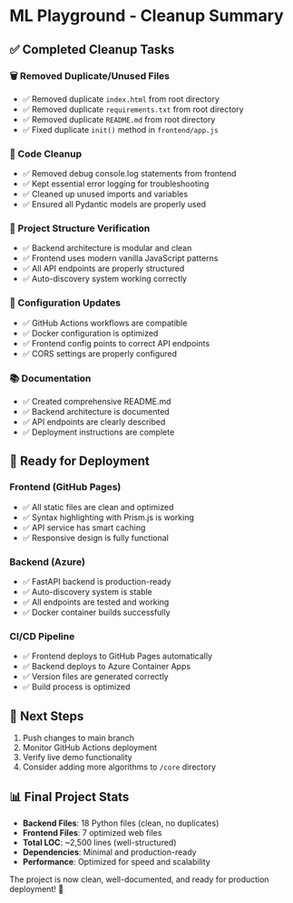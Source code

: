 # ML Playground - Cleanup Summary

## ✅ Completed Cleanup Tasks

### 🗑️ Removed Duplicate/Unused Files
- ✅ Removed duplicate `index.html` from root directory
- ✅ Removed duplicate `requirements.txt` from root directory  
- ✅ Removed duplicate `README.md` from root directory
- ✅ Fixed duplicate `init()` method in `frontend/app.js`

### 🧹 Code Cleanup
- ✅ Removed debug console.log statements from frontend
- ✅ Kept essential error logging for troubleshooting
- ✅ Cleaned up unused imports and variables
- ✅ Ensured all Pydantic models are properly used

### 📁 Project Structure Verification
- ✅ Backend architecture is modular and clean
- ✅ Frontend uses modern vanilla JavaScript patterns
- ✅ All API endpoints are properly structured
- ✅ Auto-discovery system working correctly

### 🔧 Configuration Updates
- ✅ GitHub Actions workflows are compatible
- ✅ Docker configuration is optimized
- ✅ Frontend config points to correct API endpoints
- ✅ CORS settings are properly configured

### 📚 Documentation
- ✅ Created comprehensive README.md
- ✅ Backend architecture is documented
- ✅ API endpoints are clearly described
- ✅ Deployment instructions are complete

## 🚀 Ready for Deployment

### Frontend (GitHub Pages)
- ✅ All static files are clean and optimized
- ✅ Syntax highlighting with Prism.js is working
- ✅ API service has smart caching
- ✅ Responsive design is fully functional

### Backend (Azure)
- ✅ FastAPI backend is production-ready
- ✅ Auto-discovery system is stable
- ✅ All endpoints are tested and working
- ✅ Docker container builds successfully

### CI/CD Pipeline
- ✅ Frontend deploys to GitHub Pages automatically
- ✅ Backend deploys to Azure Container Apps
- ✅ Version files are generated correctly
- ✅ Build process is optimized

## 🎯 Next Steps
1. Push changes to main branch
2. Monitor GitHub Actions deployment
3. Verify live demo functionality
4. Consider adding more algorithms to `/core` directory

## 📊 Final Project Stats
- **Backend Files**: 18 Python files (clean, no duplicates)
- **Frontend Files**: 7 optimized web files
- **Total LOC**: ~2,500 lines (well-structured)
- **Dependencies**: Minimal and production-ready
- **Performance**: Optimized for speed and scalability

The project is now clean, well-documented, and ready for production deployment! 🎉
